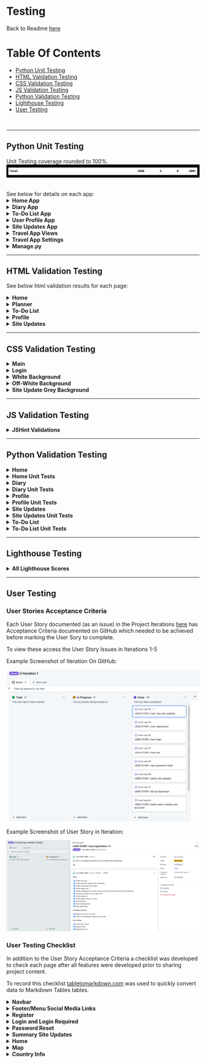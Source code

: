 # Testing

Back to Readme [here](README.md)

# Table Of Contents

- [Python Unit Testing](#python-unit-testing)
- [HTML Validation Testing](#html-validation-testing)
- [CSS Validation Testing](#css-validation-testing)
- [JS Validation Testing](#js-validation-testing)
- [Python Validation Testing](#python-validation-testing)
- [Lighthouse Testing](#lighthouse-testing)
- [User Testing](#user-testing)

<br>

___

## Python Unit Testing

Unit Testing coverage rounded to 100%.
![Home Unit Tests](readme-assets/testing/python/total-border.png)

<br>
See below for details on each app:

<details>
      <summary style="font-weight:bold">Home App</summary>
   
Home app covered to 100%:

![Home Unit Tests](readme-assets/testing/python/home.png)<br>

___

</details>

<details>
      <summary style="font-weight:bold">Diary App</summary>

Diary app covered to 100%:

![Diary Unit Tests](readme-assets/testing/python/diary.png)<br>

___

</details>

<details>
      <summary style="font-weight:bold">To-Do List App</summary>

To-Do List app covered to 100%:

![To-Do List Unit Tests](readme-assets/testing/python/to-do-list.png)<br>

___

</details>

<details>
      <summary style="font-weight:bold">User Profile App</summary>

User Profile app covered to 100%:

![User Profile App Unit Tests](readme-assets/testing/python/user-profile.png)<br>

___

</details>

<details>
      <summary style="font-weight:bold">Site Updates App</summary>

Site Updates app covered to 100%:

![Site Updates App Unit Tests](readme-assets/testing/python/site-updates.png)<br>

___

</details>

<details>
      <summary style="font-weight:bold">Travel App Views</summary>

Travel App Views covered to 78%:

![Travel App Views Unit Tests](readme-assets/testing/python/travel-app.png)

Error pages 404 was unit tested and 403 was also covered by other unit testing.

Error pages 400 and 500 were not unit tested but were manually tested in User Tesing. 

In addition to unit testing error pages 404 and 403 were also tested manually in User Tesing.
<br>

___

</details>

<details>
      <summary style="font-weight:bold">Travel App Settings</summary>

Travel App Settings covered to 98%:

![Travel App Settings Unit Tests](readme-assets/testing/python/settings.png)

Unit testing was all run through sqlite3 and no access was granted for ElephantSQL therfore this line could not be covered.

<br>

___

</details>

<details>
      <summary style="font-weight:bold">Manage.py</summary>

Manage.py covered to 83%:

![Manage.py Unit Tests](readme-assets/testing/python/manage.png)

Unit testing did not cover except ImportError. This has no negative impact on functionality.

<br>

</details>

___


## HTML Validation Testing

See below html validation results for each page:

<details>
      <summary style="font-weight:bold">Home</summary>
<br>

Login:

![Login](readme-assets/testing/html/home/login.png)

___

Login Required:

![Login Required](readme-assets/testing/html/home/login-required.png)

___

Register:

![Register](readme-assets/testing/html/home/register.png)

___

Home:

![Home](readme-assets/testing/html/home/home.png)

___

Password Reset:

![Password Reset](readme-assets/testing/html/home/password-reset.png)

___

Password Email Sent

![Password Email Sent](readme-assets/testing/html/home/password-email-sent.png)

___

Password Reset Set Password

![Password Reset Set Password](readme-assets/testing/html/home/password-reset-set-password.png)

___

Password Reset Confirmation

![Password Reset Confirmation](readme-assets/testing/html/home/password-reset-confirmation.png)

___

</details>

<details>
      <summary style="font-weight:bold">Planner</summary>
<br>

Map:

![Map](readme-assets/testing/html/planner/map.png)

___

Country Info:

![Country Info](readme-assets/testing/html/planner/country-info.png)

___

Diary Posts:

![Diary Posts](readme-assets/testing/html/planner/diary-post.png)

___

Add / Update Diary:

![Add / Update Diary](readme-assets/testing/html/planner/add-diary.png)

___

Delete Diary:

![Delete Diary](readme-assets/testing/html/planner/diary-delete.png)

___

Diary Tags:

![Diary Tags:](readme-assets/testing/html/planner/tags.png)

___

</details>

<details>
      <summary style="font-weight:bold">To-Do List</summary>
<br>

Add To-Do List:

![Add To-Do List:](readme-assets/testing/html/to-do-list/add-to-do-list.png)

___

Update To-Do List:

![Update To-Do List:](readme-assets/testing/html/to-do-list/update-to-do-list.png)

___

To-Do List Items:

![To-Do List Items:](readme-assets/testing/html/to-do-list/to-do-items.png)

___

</details>

<details>
      <summary style="font-weight:bold">Profile</summary>
<br>

Profile:

![Profile:](readme-assets/testing/html/profile/profile.png)

___

Profile Update:

![Profile Update:](readme-assets/testing/html/profile/update-profile.png)

___

</details>

<details>
      <summary style="font-weight:bold">Site Updates</summary>
<br>

Site Updates:

![Site Updates:](readme-assets/testing/html/site-updates/site-updates.png)

___

Site Update Detail:

![Site Update Detail:](readme-assets/testing/html/site-updates/site-update-detail.png)

___

Add / Update Comment:

![Add/Update Comment:](readme-assets/testing/html/site-updates/update-comment.png)

___

Delete Comment:

![Delete Comment:](readme-assets/testing/html/site-updates/confirm-comment-delete.png)

___

</details>

___

## CSS Validation Testing

<details>
      <summary style="font-weight:bold">Main</summary>
<br>

![Main](readme-assets/testing/css/css-main.png)<br>

___

</details>

<details>
      <summary style="font-weight:bold">Login</summary>
<br>

![Login](readme-assets/testing/css/css-login.png)<br>

___

</details>

<details>
      <summary style="font-weight:bold">White Background</summary>
<br>

![White Background](readme-assets/testing/css/css-white-bg.png)<br>

___

</details>

<details>
      <summary style="font-weight:bold">Off-White Background</summary>
<br>

![Off-White Background](readme-assets/testing/css/css-off-white-bg.png)<br>

___

</details>

<details>
      <summary style="font-weight:bold">Site Update Grey Background</summary>
<br>

![Site Update Grey Background](readme-assets/testing/css/css-update-grey-bg.png)<br>

</details>

___

## JS Validation Testing

<details>
      <summary style="font-weight:bold">JSHint Validations</summary>
<br>
   
No Errors idendified in JSHint:

![JSHint:](readme-assets/testing/js/js-validation.png)

___

</details>

___

## Python Validation Testing

<details>
      <summary style="font-weight:bold">Home</summary>
<br>
   
Views:

![Views](readme-assets/testing/python-pep8/home/home-views.png)

___

URLs:

![URLs](readme-assets/testing/python-pep8/home/home-urls.png)

___

Forms:

![Forms](readme-assets/testing/python-pep8/home/home-urls.png)

___

</details>

<details>
      <summary style="font-weight:bold">Home Unit Tests</summary>
<br>
   
Views:

![Views](readme-assets/testing/python-pep8/home-test/home-test-views.png)

___

URLs:

![URLs](readme-assets/testing/python-pep8/home-test/home-test-urls.png)

___

Forms:

![Forms](readme-assets/testing/python-pep8/home-test/home-test-forms.png)

___

</details>

<details>
      <summary style="font-weight:bold">Diary</summary>
<br>
   
Views:

![Views](readme-assets/testing/python-pep8/diary/diary-view.png)

___

URLs:

![URLs](readme-assets/testing/python-pep8/diary/diary-urls.png)

___

Forms:

![Forms](readme-assets/testing/python-pep8/diary/diary-form.png)

___

Models:

![Models](readme-assets/testing/python-pep8/diary/diary-models.png)

___

</details>

<details>
      <summary style="font-weight:bold">Diary Unit Tests</summary>
<br>
   
Views:

![Views](readme-assets/testing/python-pep8/diary-test/diary-test-views.png)

___

URLs:

![URLs](readme-assets/testing/python-pep8/diary-test/diary-test-urls.png)

___

Models:

![Models](readme-assets/testing/python-pep8/diary-test/diary-test-models.png)

___

</details>

<details>
      <summary style="font-weight:bold">Profile</summary>
<br>
   
Views:

![Views](readme-assets/testing/python-pep8/profile/profile-views.png)

___

URLs:

![URLs](readme-assets/testing/python-pep8/profile/profile-urls.png)

___

Models:

![Models](readme-assets/testing/python-pep8/profile/profile-models.png)

___

Signals:

![Signals](readme-assets/testing/python-pep8/profile/profile-signals.png)

___

Forms:

![Forms](readme-assets/testing/python-pep8/profile/profile-forms.png)

___

</details>

<details>
      <summary style="font-weight:bold">Profile Unit Tests</summary>
<br>
   
Views:

![Views](readme-assets/testing/python-pep8/profile-test/profile-test-views.png)

___

URLs:

![URLs](readme-assets/testing/python-pep8/profile-test/profile-test-urls.png)

___

Models:

![Models](readme-assets/testing/python-pep8/profile-test/profile-test-models.png)

___

</details>

<details>
      <summary style="font-weight:bold">Site Updates</summary>
<br>
   
Views:

![Views](readme-assets/testing/python-pep8/site-updates/site-updates-views.png)

___

URLs:

![URLs](readme-assets/testing/python-pep8/site-updates/site-updates-urls.png)

___

Models:

![Models](readme-assets/testing/python-pep8/site-updates/site-updates-models.png)

___

Forms:

![Models](readme-assets/testing/python-pep8/site-updates/site-updates-forms.png)

___

</details>

<details>
      <summary style="font-weight:bold">Site Updates Unit Tests</summary>
<br>
   
Views:

![Views](readme-assets/testing/python-pep8/site-updates-test/site-updates-test-views.png)

___

URLs:

![URLs](readme-assets/testing/python-pep8/site-updates-test/site-updates-test-urls.png)

___

Models:

![Models](readme-assets/testing/python-pep8/site-updates-test/site-updates-test-models.png)

___

Forms:

![Models](readme-assets/testing/python-pep8/site-updates-test/site-updates-test-forms.png)

___

</details>

<details>
      <summary style="font-weight:bold">To-Do List</summary>
<br>
   
Views:

![Views](readme-assets/testing/python-pep8/to-do-list/to-do-list-views.png)

___

URLs:

![URLs](readme-assets/testing/python-pep8/to-do-list/to-do-list-urls.png)

___

Models:

![Models](readme-assets/testing/python-pep8/to-do-list/to-do-list-models.png)

___

Forms:

![Forms](readme-assets/testing/python-pep8/to-do-list/to-do-list-forms.png)

___

</details>

<details>
      <summary style="font-weight:bold">To-Do List Unit Tests</summary>
<br>
   
Views:

![Views](readme-assets/testing/python-pep8/to-do-list-test/to-do-list-test-views.png)

___

URLs:

![URLs](readme-assets/testing/python-pep8/to-do-list-test/to-do-list-test-urls.png)

___

Models:

![Models](readme-assets/testing/python-pep8/to-do-list-test/to-do-list-test-models.png)


</details>

___

## Lighthouse Testing

<details>
      <summary style="font-weight:bold">All Lighthouse Scores</summary>

Login:

![Login](readme-assets/testing/lighthouse/lighthouse-login.png)<br>

___

Register:

![Register](readme-assets/testing/lighthouse/lighthouse-register.png)<br>

___

Profile:

![Profile](readme-assets/testing/lighthouse/lighthouse-profile.png)<br>

___

Home:

![Home](readme-assets/testing/lighthouse/lighthouse-home.png)<br>

___

Map:

![Map](readme-assets/testing/lighthouse/lighthouse-map.png)<br>

___

Country Info:

![Country Info](readme-assets/testing/lighthouse/lighthouse-country-info.png)<br>

___

Forms:

![Forms](readme-assets/testing/lighthouse/lighthouse-form.png)<br>

___

List Items:

![List Items](readme-assets/testing/lighthouse/lighthouse-list-items.png)<br>

___

Diary:

![Diary](readme-assets/testing/lighthouse/lighthouse-diary.png)<br>

___

Diary Tags:

![Diary Tags](readme-assets/testing/lighthouse/lighthouse-dairy-tags.png)<br>

___

Site Updates:

![Site Updates](readme-assets/testing/lighthouse/lighthouse-site-updates.png)<br>

___

Update Detail:

![Update Detail](readme-assets/testing/lighthouse/lighthouse-update-detail.png)<br>

___

</details>

___


## User Testing

### User Stories Acceptance Criteria
Each User Story documented (as an issue) in the Project Iterations [here](https://github.com/Joe-Collins-1986?query=is%3Aclosed&tab=projects) has Acceptance Criteria documented on GitHub which needed to be achieved before marking the User Sory to complete.

To view these access the User Story Issues in Iterations 1-5

Example Screenshot of Iteration On GitHub:

![Example Screenshot Of an Iteration](readme-assets/testing/user-testing/user-stories/kanban.png)

Example Screenshot of User Story in Iteration:

![Example Screenshot Of a User Story](readme-assets/testing/user-testing/user-stories/user-story.png)

### User Testing Checklist

In addition to the User Story Acceptance Criteria a checklist was developed to check each page after all features were developed prior to sharing project content.

To record this checklist [tabletomarkdown.com](https://tabletomarkdown.com/convert-spreadsheet-to-markdown/) was used to quickly convert data to Markdown Tables tables.

<details>
      <summary style="font-weight:bold">Navbar</summary>
<br>
   
| REF | TEST         | EXPECTATION                                                                      | Pass/Fail |
| --- | ------------ | -------------------------------------------------------------------------------- | --------- |
| A1  | Logo         | Directed to Home page if logged in, Login page in not.                           | P         |
| A2  | Home         | Directed to Home page if logged in, Login page in not.                           | P         |
| A3  | Planner      | Directed to Map page if logged in, Login Required page in not.                   | P         |
| A4  | Site Updates | Directed to Site Updates page if logged in or not.                               | P         |
| A5  | Login        | Only shown if user is not logged in. Direct to Login page.                       | P         |
| A6  | Register     | Only shown if user is not logged in. Direct to Register page.                    | P         |
| A7  | Profile      | Only shown if user is logged in. Direct to Profile page.                         | P         |
| A8  | Logout       | Only shown if user is logged in. Logs user out and directs to Login page.        | P         |
| A9  | Admin        | Only shown if user is logged in with a Superuser account. Directs to Admin page. | P         |

___

</details>

<details>
      <summary style="font-weight:bold">Footer/Menu Social Media Links</summary>
<br>
   
**Note:** The client is fictional and therefore the social sites do not exist so the footer links will only take the user to the overall social media site specified e.g. twitter.

| REF | TEST                      | EXPECTATION                                                                                                                 | Pass/Fail |
| --- | ------------------------- | --------------------------------------------------------------------------------------------------------------------------- | --------- |
| B1  | Facebook                  | Shows if logged in or not. Directed to Facebook - but not to client account as this does not exist.                         | P         |
| B2  | Instagram                 | Shows if logged in or not. Directed to Instagram - but not to client account as this does not exist.                        | P         |
| B3  | Twitter                   | Shows if logged in or not. Directed to Twitter - but not to client account as this does not exist.                          | P         |
| B4  | Pinterest                 | Shows if logged in or not. Directed to Pinterest - but not to client account as this does not exist.                        | P         |
| B5  | Expandable Menu Facebook  | Shows if logged in or not when menu is expanded. Directed to Facebook - but not to client account as this does not exist.   | P         |
| B6  | Expandable Menu Instagram | Shows if logged in or not when menu is expanded.  Directed to Instagram - but not to client account as this does not exist. | P         |
| B7  | Expandable Menu Twitter   | Shows if logged in or not when menu is expanded. Directed to Twitter - but not to client account as this does not exist.    | P         |
| B8  | Expandable Menu Pinterest | Shows if logged in or not when menu is expanded. Directed to Pinterest - but not to client account as this does not exist.  | P         |

___

</details>

<details>
      <summary style="font-weight:bold">Register</summary>
<br>
   
| REF | TEST                               | EXPECTATION                                                                 | Pass/Fail |
| --- | ---------------------------------- | --------------------------------------------------------------------------- | --------- |
| C1  | Blank Username                     | Notified field required.                                                    | P         |
| C2  | Pre-Existing Username              | Notified username already exists and new name needed.                       | P         |
| C3  | Invalid Username                   | Field highlighted and instruction text highlighted.                         | P         |
| C4  | Blank Email                        | Notified field required.                                                    | P         |
| C5  | Invalid Email                      | Notified why email is not acceptable.                                       | P         |
| C6  | Invalid Password                   | Notified why password is not acceptable.                                    | P         |
| C7  | Blank Confirmation                 | Notified field required.                                                    | P         |
| C8  | Non Matching Password Confirmation | Notified passwords do not match.                                            | P         |
| C9  | Sign Up Button                     | Submits the form - if valid directed to home. No additional login required. | P         |
| C10 | Sign In Link                       | Directed to Login Page.                                                     | P         |

___

</details>

<details>
      <summary style="font-weight:bold">Login and Login Required</summary>
<br>
   
| REF | TEST                  | EXPECTATION                                                                                                          | Pass/Fail |
| --- | --------------------- | -------------------------------------------------------------------------------------------------------------------- | --------- |
| D1  | Blank Username        | Notified field required.                                                                                             | P         |
| D2  | Blank Password        | Notified field required.                                                                                             | P         |
| D3  | Invalid Password/User | Notified password does not link to username.                                                                         | P         |
| D4  | Sign In Button        | Submits the form - if valid directed to home or the page the user tried to access when redirected to login required. | P         |
| D5  | Sign Up Link          | Directed to Register page.                                                                                           | P         |
| D6  | Password Reset        | Directed to Password Reset page.                                                                                     | P         |

___

</details>

<details>
      <summary style="font-weight:bold">Password Reset</summary>
<br>
   
Test the full Reset password process across all relevent pages.

| REF | TEST                                                  | EXPECTATION                                                                                                     | Pass/Fail                                                                                                                                                                                                                                                                                                                      |
| --- | ----------------------------------------------------- | --------------------------------------------------------------------------------------------------------------- | ------------------------------------------------------------------------------------------------------------------------------------------------------------------------------------------------------------------------------------------------------------------------------------------------------------------------------ |
| E1  | Email Blank                                           | Notified field required.                                                                                        | P                                                                                                                                                                                                                                                                                                                              |
| E2  | Invalid Email                                         | Notified why email is not acceptable.                                                                           | P                                                                                                                                                                                                                                                                                                                              |
| E3  | Sign Up Link                                          | Directed to Register page.                                                                                      | P                                                                                                                                                                                                                                                                                                                              |
| E4  | Email Success On Valid Email                          | Success Email Screen Shown.                                                                                     | P                                                                                                                                                                                                                                                                                                                              |
| E5  | Email Success page Password Reset Link                | Directed to back to password reset provide email page.                                                          | P                                                                                                                                                                                                                                                                                                                              |
| E6  | Email Success Sign Up Link                            | Directed to Login page.                                                                                         | P                                                                                                                                                                                                                                                                                                                              |
| E7  | Password Reset Email Received                         | Email with link to reset page is received and link directs to reset password page.                              | P - Note BT Internet has placed restriction against spam emails which can effect BT Internet email address oweners getting the reset email.<br><br>If this was to be established as a commercial website BT could be contacted and registered with to stop this occuring.<br><br>Other email providers worked fine in testing. |
| E8  | On Reset page Blank Password or Password Confirmation | Notified field required.                                                                                        | P                                                                                                                                                                                                                                                                                                                              |
| E9  | On Reset page Invalid Password                        | Notified why password is not acceptable.                                                                        | P                                                                                                                                                                                                                                                                                                                              |
| E10 | On Reset page Non Matching Password Confirmation      | Notified passwords do not match.                                                                                | P                                                                                                                                                                                                                                                                                                                              |
| E11 | Password Reset - Password Reset Button                | On successful completion button directs to Password Updated page with link to Login page Via Sign In Here link. | P                                                                                                                                                                                                                                                                                                                              |

___

</details>

<details>
      <summary style="font-weight:bold">Summary Site Updates</summary>
<br>
   
Summary Site Updates section that appears on the bottom of Register, Login, Login Required, Password Resets and Home pages.

| REF | TEST                     | EXPECTATION                                                                                                                                                 | Pass/Fail |
| --- | ------------------------ | ----------------------------------------------------------------------------------------------------------------------------------------------------------- | --------- |
| F1  | 3 Updates                | Page shows latest 3 updates.                                                                                                                                | P         |
| F2  | Hover on Update          | Update goes blue on hover.                                                                                                                                  | P         |
| F3  | Select Update Or Comment | If logged in directed to Update Detail page, if not logged in directed to Login Required page. Then after login go straight to Update Detail page. (See D4) | P         |
| F4  | See All Updates Button   | If logged in or not logged in direct to Site Updates posts page.                                                                                            | P         |

___

</details>


<details>
      <summary style="font-weight:bold">Home</summary>
<br>
   
| REF | TEST                 | EXPECTATION                                                                                                                                      | Pass/Fail |
| --- | -------------------- | ------------------------------------------------------------------------------------------------------------------------------------------------ | --------- |
| G1  | Parallax Image       | Parallax on image scroll. Content move at different speeds - moutains, trees, welcome text.                                                      | P         |
| G2  | Arrow Flash          | Arrow flashing on load to direct users to scroll.                                                                                                | P         |
| G3  | Planner Button       | If logged in planner button directs to Map page. If not logged in direcs to Login Required page then on completion directs to Map page. (See D4) | P         |
| G4  | Site Updates Section | See Summary Updates. F1-F4                                                                                                                       | P         |                                                                                          | P         |

___

</details>

<details>
      <summary style="font-weight:bold">Map</summary>
<br>
   
| REF | TEST                                     | EXPECTATION                                                                                                                                                                                 | Pass/Fail |
| --- | ---------------------------------------- | ------------------------------------------------------------------------------------------------------------------------------------------------------------------------------------------- | --------- |
| H1  | Hover Over Countries                     | The country name appears in the top right corner when hovering over the country on the map.                                                                                                 | P         |
| H2  | Select Map Country                       | Directs to Country Info page when a country is selected on the map.                                                                                                                         | P         |
| H3  | Country Dropdown Alphabetical            | All country dropdown country options appear in alphabetical order.                                                                                                                          | P         |
| H4  | Select Dropdown Country                  | Directs to Country Info page when a country is selected on all countries dropdown.                                                                                                          | P         |
| H5  | Country Status Updated - Map Update      | When a country status is updated on the Country Info page and the Map page is returned to the country on the map shows in a different colour - green- wish list or yellow - visited.        | P         |
| H6  | Country Status Updated - Dropdown Update | When a country status is updated on the Country Info page and the Map page is returned dropdowns appear for visited or wish list if the user has set these statuses on at least on country. | P         |
| H7  | Visit/Wish List Disappears               | If the user changes the status to no longer have any wish list or visited countries the respective dropdown will disappear.                                                                 | P         |
| H8  | Select Visit or Wish List Dropdown       | Directs to Country Info page when a country is selected on dropdowns.                                                                                                                       | P         |
| H9  | Pie Chart Shows Header                   | Shows percentage visited. Does not account for wish list.                                                                                                                                   | P         |
| H10 | Pie Chart                                | Pie Chart reflects the number of wish lists, visited and not visted countries with the respective colour to align with the legend.                                                          | P         |
| H11 | Pie Chart - Small Screen                 | The Pie Chart disappears for small screens.                                                                                                                                                 | P         |

___

</details>

<details>
      <summary style="font-weight:bold">Country Info</summary>
<br>
   
| REF | TEST                        | EXPECTATION                                                                                                                                                    | Pass/Fail |
| --- | --------------------------- | -------------------------------------------------------------------------------------------------------------------------------------------------------------- | --------- |
| I1  | Back Button                 | The globe icon on the top left of the screen is fixed to always show and directs back to the Map page.                                                         | P         |
| I2  | Country Flag                | The country selected shows the correct flag.                                                                                                                   | P         |
| I3  | Header Image                | The country selected shows the correct header image.                                                                                                           | P         |
| I4  | About                       | The country selected shows the correct about info.                                                                                                             | P         |
| I5  | Info Stats                  | The country selected shows the correct info stats (Capital, Currency, Language, Population).                                                                   | P         |
| I6  | Visited Selected            | Visited form defaults to 'Not Visited' until the user selects a status for the country and provides a dropdown list of 'Not Visited', 'Visited' & 'Wish List'. | P         |
| I7  | Visited Selected Re-Visited | The status remains from previous selection when re-visited the country.                                                                                        | P         |
| I8  | Visited Selected Submit     | When visited is selected and submitted the page returns to the visited status form and shows the applied status.                                               | P         |
| I9  | Visited Updates Map Colour  | See H5.                                                                                                                                                        | P         |
| I10 | Add To-Do List              | Add To-Do List button directs to Add To-Do List form.                                                                                                          | P         |
| I11 | Select To-Do List Title     | Directs to task To-Do List Item Manager page.                                                                                                                  | P         |
| I12 | Edit To-Do List             | Add To-Do List button directs to Add To-Do List form.                                                                                                          | P         |
| I13 | To-Do List Order            | To Do Lists are ordered by created date. The order is not ammended by update.                                                                                  | P         |
| I14 | Delete To-Do List           | Deletes To-Do List  and returns to the To-Do List  section. No confirmation required.                                                                          | P         |
| I15 | View Diary Button           | Directs to the Diary page.                                                                                                                                     | P         |
___

</details>

